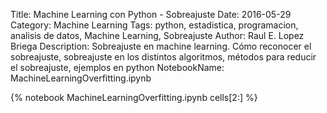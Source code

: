 Title: Machine Learning con Python - Sobreajuste
Date: 2016-05-29
Category: Machine Learning
Tags: python, estadistica, programacion, analisis de datos, Machine Learning, Sobreajuste
Author: Raul E. Lopez Briega
Description: Sobreajuste en machine learning. Cómo reconocer el sobreajuste, sobreajuste en los distintos algoritmos, métodos para reducir el sobreajuste, ejemplos en python
NotebookName: MachineLearningOverfitting.ipynb

{% notebook MachineLearningOverfitting.ipynb cells[2:] %}
